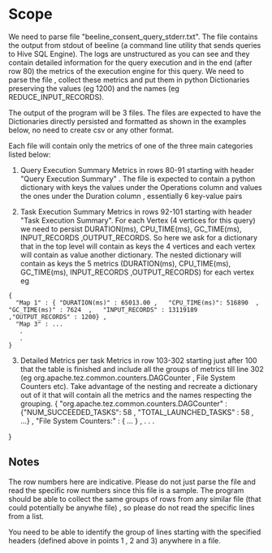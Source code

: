 # Scope
We need to parse file "beeline_consent_query_stderr.txt".
The file contains the output from stdout of beeline (a command line utility that sends queries to Hive SQL Engine).
The logs are unstructured as you can see and they contain detailed information for the query execution and in the end (after row 80)
the metrics of the execution engine for this query. 
We need to parse the file , collect these metrics and put them in python Dictionaries preserving the values (eg 1200) and the names (eg REDUCE_INPUT_RECORDS).

The output of the program will be 3 files. The files are expected to have the Dictionaries directly persisted and formatted as shown in the examples below, no need
to create csv or any other format. 

Each file will contain only the metrics of one of the three main categories listed below:

1) Query Execution Summary 
Metrics in rows 80-91 starting with header "Query Execution Summary" . The file is expected to contain a python dictionary with keys the values under the Operations column and values the ones under the Duration column , 
essentially 6 key-value pairs

2) Task Execution Summary
Metrics in rows 92-101 starting with header "Task Execution Summary". For each Vertex (4 vertices for this query) we need to persist DURATION(ms),   CPU_TIME(ms),    GC_TIME(ms),   INPUT_RECORDS   ,OUTPUT_RECORDS.
So here we ask for a dictionary that in the top level will contain as keys the 4 vertices and each vertex will contain as value another dictionary.
The nested dictionary will contain as keys the 5 metrics (DURATION(ms),   CPU_TIME(ms),    GC_TIME(ms),   INPUT_RECORDS   ,OUTPUT_RECORDS) for each vertex 
eg 
``` 
{
  "Map 1" : { "DURATION(ms)" : 65013.00 ,   "CPU_TIME(ms)": 516890  ,    "GC_TIME(ms)" : 7624  ,   "INPUT_RECORDS" : 13119189  ,"OUTPUT_RECORDS" : 1200} ,
  "Map 3" : ...
   .
   .
}
```
3) Detailed Metrics per task 
Metrics in row 103-302 starting just after 100 that the table is finished and include all the groups of metrics till line 302 (eg org.apache.tez.common.counters.DAGCounter , File System Counters etc). Take advantage of the nesting and recreate a dictionary out of it that will contain all the metrics and the names respecting the 
grouping. 
{
"org.apache.tez.common.counters.DAGCounter" : {"NUM_SUCCEEDED_TASKS": 58 , "TOTAL_LAUNCHED_TASKS" : 58 , ...} ,
"File System Counters:" : { ... } ,
 .
 .
 .

}

## Notes
The row numbers here are indicative. Please do not just parse the file and 
read the specific row numbers since this file is a sample.
The program should be able to collect the same groups of rows from any similar file 
(that could potentially be anywhe file) , 
so please do not read the specific lines from a list. 

You need to be able to identify the group of lines starting with the specified headers (defined above in points 1 , 2 and 3) anywhere in a file.
